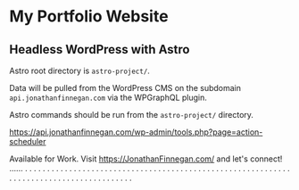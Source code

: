 # My Portfolio Website
## Headless WordPress with Astro

Astro root directory is `astro-project/`.

Data will be pulled from the WordPress CMS on the subdomain `api.jonathanfinnegan.com` via the WPGraphQL plugin.

Astro commands should be run from the `astro-project/` directory.

https://api.jonathanfinnegan.com/wp-admin/tools.php?page=action-scheduler

Available for Work. Visit https://JonathanFinnegan.com/ and let's connect!
......
.
.
.
.
.
.
.
.
.
.
.
.
.
.
.
.
.
.
.
.
.
.
.
.
.
.
.
.
.
.
.
.
.
.
.
.
.
.
.
.
.
.
.
.
.
.
.
.
.
.
.
.
.
.
.
.
.
.
.
.
.
.
.
.
.
.
.
.
.
.
.
.
.
.
.
.
.
.
.
.
.
.
.
.
.
.
.
.

